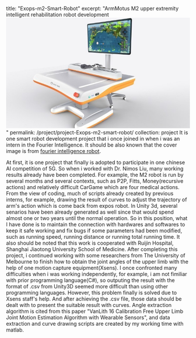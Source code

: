 title: "Exops-m2-Smart-Robot"
excerpt: "ArmMotus M2 upper extremity intelligent rehabilitation robot development<br/><img src='/images/Exops-m2-Smart-Robot.png'>"
permalink: /project/project-Exops-m2-smart-robot/
collection: project
It is one smart robot development project that i once joined in when i was an intern in the Fourier Intelligence. It should be also known that the cover image is from [fourier intelligence robot](https://www.fitness-gaming.com/news/health-and-rehab/fourier-m2-enhances-every-stage-of-neurological-rehabilitation.html).

At first, it is one project that finally is adopted to participate in one chinese AI competition of 5G. So when i worked with Dr. Nimos Liu, many working results already have been completed. For example, the M2 robot is run by several months and several contexts, such as P2P, Fitts, Money(recursive actions) and relatively difficult CarGame which are four medical actions. From the view of coding, much of scripts already created by previous interns, for example, drawing the result of curves to adjust the trajectory of arm's action which is come back from expos robot. In Unity 3d, several senarios have been already generated as well since that would spend almost one or two years until the normal operation. So in this position, what I have done is to maintain the connection with hardwares and softwares to keep it safe working and fix bugs if some parameters had been modified, such as running speed, running distance or running total running time. It also should be noted that this work is cooperated with Ruijin Hospital, Shanghai Jiaotong University School of Medicine.
After completing this project, i continued working with some researchers from The University of Melbourne to finish how to obtain the joint angles of the upper limb with the help of one motion capture equipment(Xsens). I once confronted many difficulties when i was working independently, for example, i am not fimiliar with prior programming language(C#), so outputing the result with the format of .csv from Unity3D seemed more difficult than using other programming languages. However, this problem finally is solved due to Xsens staff's help. And after achieving the .csv file, those data should be dealt with to present the suitable result with curves. Angle extraction algorithm is cited from this paper "VanLith 16 Calibration Free Upper Limb Joint Motion Estimation Algorithm with Wearable Sensors", and data extraction and curve drawing scripts are created by my working time with matlab.
